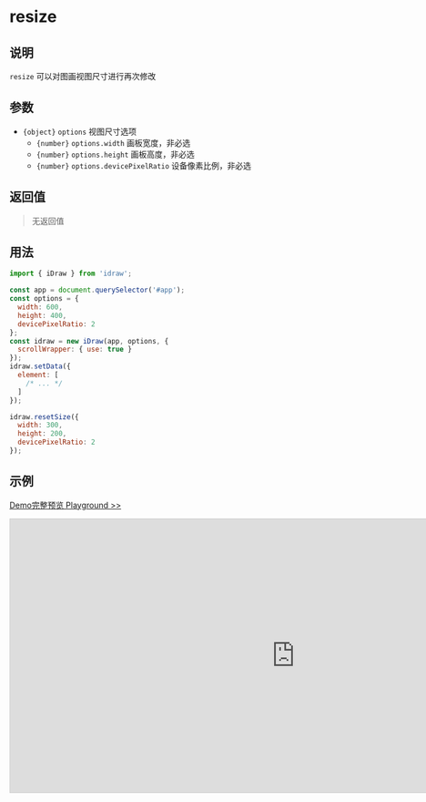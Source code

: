 # resize

## 说明

`resize` 可以对图画视图尺寸进行再次修改

## 参数

- `{object}` `options` 视图尺寸选项
  - `{number}` `options.width` 画板宽度，非必选
  - `{number}` `options.height` 画板高度，非必选
  - `{number}` `options.devicePixelRatio` 设备像素比例，非必选

## 返回值

> 无返回值

## 用法

```js
import { iDraw } from 'idraw';

const app = document.querySelector('#app');
const options = {
  width: 600,
  height: 400,
  devicePixelRatio: 2
};
const idraw = new iDraw(app, options, {
  scrollWrapper: { use: true }
});
idraw.setData({
  element: [
    /* ... */
  ]
});

idraw.resetSize({
  width: 300,
  height: 200,
  devicePixelRatio: 2
});
```

## 示例

[Demo完整预览 Playground >>](https://idraw.js.org/playground/?demo=api-resize)

<iframe class="idraw-playground-preview" 
  src="https://idraw.js.org/playground/?demo=api-resize&header=false&sider=false&default-editor-split=50" 
  width="1000" height="480" frameborder="no" border="0"
  style="border: 1px solid #cecece; margin: 0px auto;"
></iframe>
